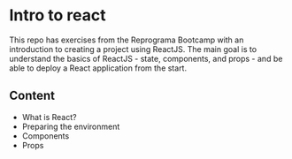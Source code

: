 # Intro to react
This repo has exercises from the Reprograma Bootcamp with an introduction to creating a project using ReactJS. 
The main goal is to understand the basics of ReactJS - state, components, and props - and be able to deploy a React application from the start.

## Content

- What is React?
- Preparing the environment
- Components
- Props